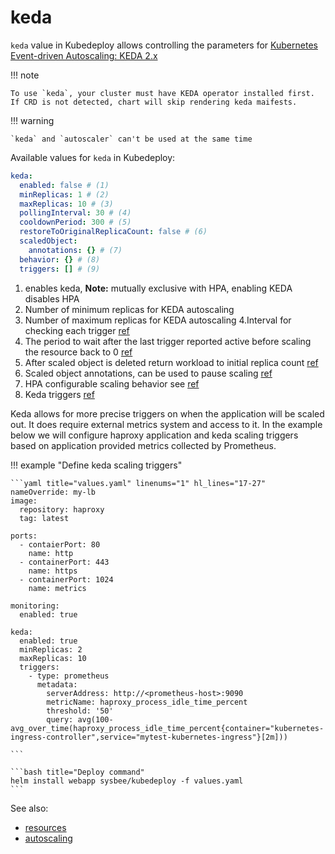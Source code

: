 # keda

`keda` value in Kubedeploy allows controlling the parameters for [Kubernetes Event-driven Autoscaling: KEDA 2.x](https://keda.sh/docs/2.3/concepts/scaling-deployments/)

!!! note

    To use `keda`, your cluster must have KEDA operator installed first. If CRD is not detected, chart will skip rendering keda maifests.

!!! warning

    `keda` and `autoscaler` can't be used at the same time


Available values for `keda` in Kubedeploy:

```yaml
keda:
  enabled: false # (1)
  minReplicas: 1 # (2)
  maxReplicas: 10 # (3)
  pollingInterval: 30 # (4)
  cooldownPeriod: 300 # (5)
  restoreToOriginalReplicaCount: false # (6)
  scaledObject:
    annotations: {} # (7)
  behavior: {} # (8)
  triggers: [] # (9)

```

1. enables keda, **Note:** mutually exclusive with HPA, enabling KEDA disables HPA
2. Number of minimum replicas for KEDA autoscaling
3. Number of maximum replicas for KEDA autoscaling
4.Interval for checking each trigger [ref](https://keda.sh/docs/2.10/concepts/scaling-deployments/#pollinginterval)
5. The period to wait after the last trigger reported active before scaling the resource back to 0 [ref](https://keda.sh/docs/2.10/concepts/scaling-deployments/#cooldownperiod)
6. After scaled object is deleted return workload to initial replica count [ref](https://keda.sh/docs/2.10/concepts/scaling-deployments/#advanced)
7. Scaled object annotations, can be used to pause scaling [ref](https://keda.sh/docs/2.10/concepts/scaling-deployments/#pause-autoscaling)
8. HPA configurable scaling behavior see [ref](https://kubernetes.io/docs/tasks/run-application/horizontal-pod-autoscale/#configurable-scaling-behavior)
9. Keda triggers [ref](https://keda.sh/docs/2.10/concepts/scaling-deployments/#triggers)


Keda allows for more precise triggers on when the application will be scaled out. It does require external metrics system and access to it. In the example below we will configure haproxy application and keda scaling triggers based on application provided metrics collected by Prometheus.

!!! example "Define keda scaling triggers"

    ```yaml title="values.yaml" linenums="1" hl_lines="17-27"
    nameOverride: my-lb
    image:
      repository: haproxy
      tag: latest

    ports:
      - contaierPort: 80
        name: http
      - containerPort: 443
        name: https
      - containerPort: 1024
        name: metrics

    monitoring:
      enabled: true

    keda:
      enabled: true
      minReplicas: 2
      maxReplicas: 10
      triggers:
        - type: prometheus
          metadata:
            serverAddress: http://<prometheus-host>:9090
            metricName: haproxy_process_idle_time_percent
            threshold: '50'
            query: avg(100-avg_over_time(haproxy_process_idle_time_percent{container="kubernetes-ingress-controller",service="mytest-kubernetes-ingress"}[2m]))

    ```

    ```bash title="Deploy command"
    helm install webapp sysbee/kubedeploy -f values.yaml
    ```

See also:

- [resources](ports.md)
- [autoscaling](autoscaling.md)
